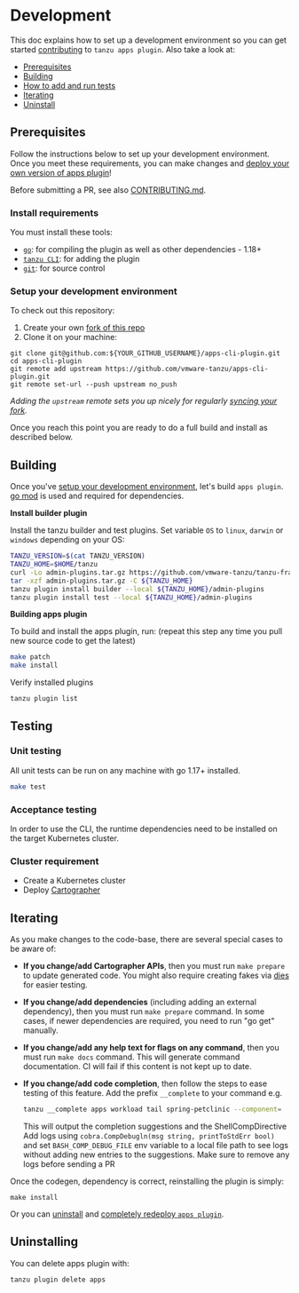 # Development

This doc explains how to set up a development environment so you can get started
[contributing](CONTRIBUTING.md) to `tanzu apps plugin`. Also
take a look at:

- [Prerequisites](#Prerequisites)
- [Building](#building)
- [How to add and run tests](#testing)
- [Iterating](#iterating)
- [Uninstall](#uninstalling)

## Prerequisites

Follow the instructions below to set up your development environment. Once you
meet these requirements, you can make changes and
[deploy your own version of apps plugin](#starting-apps-plugin)!

Before submitting a PR, see also [CONTRIBUTING.md](./CONTRIBUTING.md).

### Install requirements

You must install these tools:

- [`go`](https://golang.org/doc/install): for compiling the plugin as well as other dependencies - 1.18+
- [`tanzu CLI`](https://github.com/vmware-tanzu/tanzu-framework/blob/main/docs/cli/getting-started.md#install-the-latest-release-of-tanzu-cli): for adding the plugin
- [`git`](https://help.github.com/articles/set-up-git/): for source control

### Setup your development environment
To check out this repository:

1. Create your own
   [fork of this repo](https://docs.github.com/en/get-started/quickstart/fork-a-repo)
1. Clone it on your machine:

```shell
git clone git@github.com:${YOUR_GITHUB_USERNAME}/apps-cli-plugin.git
cd apps-cli-plugin
git remote add upstream https://github.com/vmware-tanzu/apps-cli-plugin.git
git remote set-url --push upstream no_push
```

_Adding the `upstream` remote sets you up nicely for regularly
[syncing your fork](https://help.github.com/articles/syncing-a-fork/)._

Once you reach this point you are ready to do a full build and install as
described below.

## Building
Once you've [setup your development environment](#prerequisites), let's build
`apps plugin`. [go mod](https://github.com/golang/go/wiki/Modules#quick-start) is used and
required for dependencies.

**Install builder plugin**

Install the tanzu builder and test plugins. Set variable `OS` to `linux`, `darwin` or `windows` depending on your OS:

```sh
TANZU_VERSION=$(cat TANZU_VERSION)
TANZU_HOME=$HOME/tanzu
curl -Lo admin-plugins.tar.gz https://github.com/vmware-tanzu/tanzu-framework/releases/download/${TANZU_VERSION}/tanzu-framework-plugins-admin-${OS}-amd64.tar.gz
tar -xzf admin-plugins.tar.gz -C ${TANZU_HOME}
tanzu plugin install builder --local ${TANZU_HOME}/admin-plugins
tanzu plugin install test --local ${TANZU_HOME}/admin-plugins
```

**Building apps plugin**

To build and install the apps plugin, run: (repeat this step any time you pull new source code to get the latest)

```sh
make patch
make install
```

Verify installed plugins

```
tanzu plugin list
```

## Testing
### Unit testing

All unit tests can be run on any machine with go 1.17+ installed.

```sh
make test
```

### Acceptance testing
In order to use the CLI, the runtime dependencies need to be installed on the target Kubernetes cluster.

### Cluster requirement
- Create a Kubernetes cluster
- Deploy [Cartographer](https://github.com/vmware-tanzu/cartographer#installation)

## Iterating
As you make changes to the code-base, there are several special cases to be aware
of:

- **If you change/add Cartographer APIs**, then you must run
  `make prepare` to update generated code. You might also require creating fakes via [dies](https://pkg.go.dev/dies.dev/diegen) for easier testing.

- **If you change/add dependencies** (including adding an external dependency),
  then you must run `make prepare` command. In some cases, if newer dependencies are required, you need to run "go get" manually.

- **If you change/add any help text for flags on any command**, then you must run `make docs` command. This will generate command documentation. CI will fail if this content is not kept up to date.

- **If you change/add code completion**, then follow the steps to ease testing of this feature. Add the prefix `__complete` to your command e.g.

  ```sh
  tanzu __complete apps workload tail spring-petclinic --component=
  ```
  
  This will output the completion suggestions and the ShellCompDirective
  Add logs using `cobra.CompDebugln(msg string, printToStdErr bool)` and set `BASH_COMP_DEBUG_FILE` env variable to a local file path to see logs without adding new entries to the suggestions. Make sure to remove any logs before sending a PR

Once the codegen, dependency is correct, reinstalling the
plugin is simply:

```shell
make install
```

Or you can [uninstall](./DEVELOPMENT.md#Uninstalling) and
[completely redeploy `apps plugin`](./DEVELOPMENT.md#starting-apps-plugin).

## Uninstalling
You can delete apps plugin with:

```sh
tanzu plugin delete apps
```
